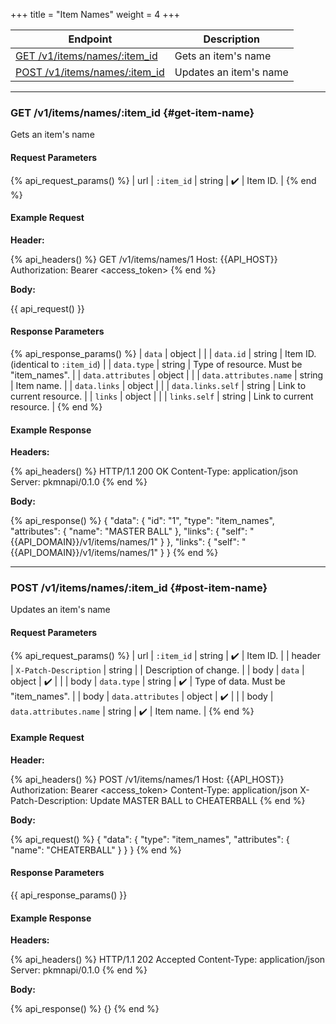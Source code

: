 +++
title = "Item Names"
weight = 4
+++

| Endpoint                                         | Description            |
|--------------------------------------------------|------------------------|
| [GET /v1/items/names/:item_id](#get-item-name)   | Gets an item's name    |
| [POST /v1/items/names/:item_id](#post-item-name) | Updates an item's name |

---

### GET /v1/items/names/:item_id {#get-item-name}

Gets an item's name

#### Request Parameters

{% api_request_params() %}
| url | `:item_id` | string | ✔️ | Item ID. |
{% end %}

#### Example Request

**Header:**

{% api_headers() %}
GET /v1/items/names/1
Host: {{API_HOST}}
Authorization: Bearer <access_token>
{% end %}

**Body:**

{{ api_request() }}

#### Response Parameters

{% api_response_params() %}
| `data`                 | object |                                         |
| `data.id`              | string | Item ID. (identical to `:item_id`)      |
| `data.type`            | string | Type of resource. Must be "item_names". |
| `data.attributes`      | object |                                         |
| `data.attributes.name` | string | Item name.                              |
| `data.links`           | object |                                         |
| `data.links.self`      | string | Link to current resource.               |
| `links`                | object |                                         |
| `links.self`           | string | Link to current resource.               |
{% end %}

#### Example Response

**Headers:**

{% api_headers() %}
HTTP/1.1 200 OK
Content-Type: application/json
Server: pkmnapi/0.1.0
{% end %}

**Body:**

{% api_response() %}
{
    "data": {
        "id": "1",
        "type": "item_names",
        "attributes": {
            "name": "MASTER BALL"
        },
        "links": {
            "self": "{{API_DOMAIN}}/v1/items/names/1"
        }
    },
    "links": {
        "self": "{{API_DOMAIN}}/v1/items/names/1"
    }
}
{% end %}

---

### POST /v1/items/names/:item_id {#post-item-name}

Updates an item's name

#### Request Parameters

{% api_request_params() %}
| url    | `:item_id`             | string | ✔️ | Item ID.                            |
| header | `X-Patch-Description`  | string |   | Description of change.              |
| body   | `data`                 | object | ✔️ |                                     |
| body   | `data.type`            | string | ✔️ | Type of data. Must be "item_names". |
| body   | `data.attributes`      | object | ✔️ |                                     |
| body   | `data.attributes.name` | string | ✔️ | Item name.                          |
{% end %}

#### Example Request

**Header:**

{% api_headers() %}
POST /v1/items/names/1
Host: {{API_HOST}}
Authorization: Bearer <access_token>
Content-Type: application/json
X-Patch-Description: Update MASTER BALL to CHEATERBALL
{% end %}

**Body:**

{% api_request() %}
{
    "data": {
        "type": "item_names",
        "attributes": {
            "name": "CHEATERBALL"
        }
    }
}
{% end %}

#### Response Parameters

{{ api_response_params() }}

#### Example Response

**Headers:**

{% api_headers() %}
HTTP/1.1 202 Accepted
Content-Type: application/json
Server: pkmnapi/0.1.0
{% end %}

**Body:**

{% api_response() %}
{}
{% end %}
